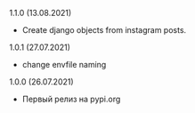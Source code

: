 1.1.0 (13.08.2021)

- Create django objects from instagram posts.

1.0.1 (27.07.2021)

- change envfile naming

1.0.0 (26.07.2021)

- Первый релиз на pypi.org



